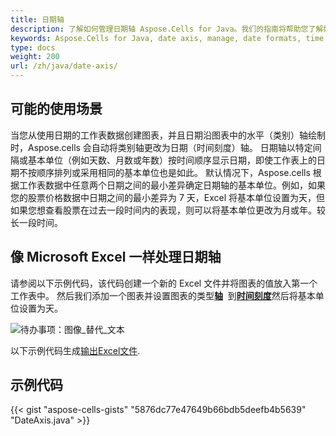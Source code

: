 ```yaml
---
title: 日期轴
description: 了解如何管理日期轴 Aspose.Cells for Java。我们的指南将帮助您了解如何使用各种日期格式、时间刻度和刻度标签频率。
keywords: Aspose.Cells for Java, date axis, manage, date formats, time scales, tick label frequencies.
type: docs
weight: 200
url: /zh/java/date-axis/
---
```

##  **可能的使用场景**
当您从使用日期的工作表数据创建图表，并且日期沿图表中的水平（类别）轴绘制时，Aspose.cells 会自动将类别轴更改为日期（时间刻度）轴。
日期轴以特定间隔或基本单位（例如天数、月数或年数）按时间顺序显示日期，即使工作表上的日期不按顺序排列或采用相同的基本单位也是如此。
默认情况下，Aspose.cells 根据工作表数据中任意两个日期之间的最小差异确定日期轴的基本单位。例如，如果您的股票价格数据中日期之间的最小差异为 7 天，Excel 将基本单位设置为天，但如果您想查看股票在过去一段时间内的表现，则可以将基本单位更改为月或年。较长一段时间。
##  **像 Microsoft Excel 一样处理日期轴**
请参阅以下示例代码，该代码创建一个新的 Excel 文件并将图表的值放入第一个工作表中。
然后我们添加一个图表并设置图表的类型[**轴**](https://reference.aspose.com/cells/java/com.aspose.cells/axis/) 
到[**时间刻度**](https://reference.aspose.com/cells/java/com.aspose.cells/categorytype/#TIME-SCALE)然后将基本单位设置为天。

![待办事项：图像_替代_文本](excel.png)

以下示例代码生成[输出Excel文件](DateAxis.xlsx).

##  **示例代码**
{{< gist "aspose-cells-gists" "5876dc77e47649b66bdb5deefb4b5639" "DateAxis.java" >}}
